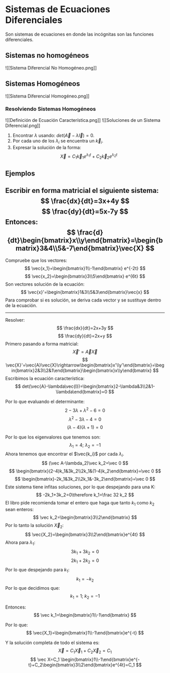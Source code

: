 # Sistemas de Ecuaciones Diferenciales
Son sistemas de ecuaciones en donde las incógnitas son las funciones diferenciales.
## Sistemas no homogéneos
![[Sistema Diferencial No Homogéneo.png]]
## Sistemas Homogéneos
![[Sistema Diferencial Homogéneo.png]]
### Resolviendo Sistemas Homogéneos
![[Definición de Ecuación Característica.png]]
![[Soluciones de un Sistema Diferencial.png]]
1) Encontrar $\lambda$ usando: $det(\vec A - \lambda \vec I)=0$.
2) Por cada uno de los $\lambda_i$ se encuentra un $\vec k_i$.
3) Expresar la solución de la forma:
$$
\vec X=C_1\vec k_1 e^{\lambda_1 t}+C_2\vec k_2e^{\lambda_2t}
$$
## Ejemplos
Escribir en forma matricial el siguiente sistema:
$$
\frac{dx}{dt}=3x+4y
$$
$$
\frac{dy}{dt}=5x-7y
$$
Entonces:
$$
\frac{d}{dt}\begin{bmatrix}x\\y\end{bmatrix}=\begin{bmatrix}3&4\\5&-7\end{bmatrix}\vec{X}
$$
---
Compruebe que los vectores:
$$
\vec{x_1}=\begin{bmatrix}1\\-1\end{bmatrix} e^{-2t}
$$
$$
\vec{x_2}=\begin{bmatrix}3\\5\end{bmatrix} e^{6t}
$$
Son vectores solución de la ecuación:
$$
\vec{x}'=\begin{bmatrix}1&3\\5&3\end{bmatrix}\vec{x}
$$
Para comprobar si es solución, se deriva cada vector y se sustituye dentro de la ecuación.

---
Resolver:
$$
\frac{dx}{dt}=2x+3y
$$
$$
\frac{dy}{dt}=2x+y
$$
Primero pasando a forma matricial:
$$
\vec{X}'=\vec{A}\vec{X}
$$
$$
\vec{X}'=\vec{A}\vec{X}\rightarrow\begin{bmatrix}x'\\y'\end{bmatrix}=\begin{bmatrix}2&3\\2&1\end{bmatrix}\begin{bmatrix}x\\y\end{bmatrix}
$$
Escribimos la ecuación característica:
$$
det(\vec{A}-\lambda\vec{I})=\begin{bmatrix}2-\lambda&3\\2&1-\lambda\end{bmatrix}=0
$$

Por lo que evaluando el determinante:
$$
2-3\lambda+\lambda^2-6=0
$$
$$
\lambda^2-3\lambda-4=0
$$
$$
(\lambda-4)(\lambda+1)=0
$$

Por lo que los eigenvalores que tenemos son:
$$
\lambda_1=4;\ \lambda_2=-1
$$
Ahora tenemos que encontrar el $\vec{k_i}$ por cada $\lambda_i$.
$$
(\vec A-\lambda_2)\vec k_2=\vec 0
$$
$$
\begin{bmatrix}(2-4)k_1&3k_2\\2k_1&(1-4)k_2\end{bmatrix}=\vec 0
$$
$$
\begin{bmatrix}-2k_1&3k_2\\2k_1&-3k_2\end{bmatrix}=\vec 0
$$
Este sistema tiene infitas soluciones, por lo que despejando para una K:
$$
-2k_1+3k_2=0\therefore k_1=\frac 32 k_2
$$
El libro pide recomienda tomar el entero que haga que tanto $k_1$ como $k_2$ sean enteros:
$$
\vec k_2=\begin{bmatrix}3\\2\end{bmatrix}
$$
Por lo tanto la solución $\vec X_2$:
$$
\vec{X_2}=\begin{bmatrix}3\\2\end{bmatrix}e^{4t}
$$
Ahora para $\lambda_1$:
$$
3k_1+3k_2=0
$$
$$
2k_1+2k_2=0
$$
Por lo que despejando para $k_1$:
$$
k_1=-k_2
$$
Por lo que decidimos que:
$$
k_1=1;\ k_2=-1
$$

Entonces:
$$
\vec k_1=\begin{bmatrix}1\\-1\end{bmatrix}
$$

Por lo que:
$$
\vec{X_1}=\begin{bmatrix}1\\-1\end{bmatrix}e^{-t}
$$

Y la solución completa de todo el sistema es:
$$
\vec X=C_1\vec X_1+C_2\vec X_2=C_1
$$$$
\vec X=C_1 \begin{bmatrix}1\\-1\end{bmatrix}e^{-t}+C_2\begin{bmatrix}3\\2\end{bmatrix}e^{4t}=C_1
$$